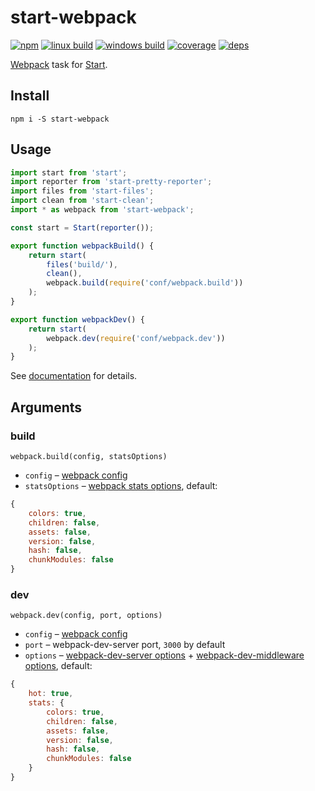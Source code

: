 # start-webpack

[![npm](https://img.shields.io/npm/v/start-webpack.svg?style=flat-square)](https://www.npmjs.com/package/start-webpack)
[![linux build](https://img.shields.io/travis/start-runner/webpack.svg?label=linux&style=flat-square)](https://travis-ci.org/start-runner/webpack)
[![windows build](https://img.shields.io/appveyor/ci/start-runner/webpack.svg?label=windows&style=flat-square)](https://ci.appveyor.com/project/start-runner/webpack)
[![coverage](https://img.shields.io/codecov/c/github/start-runner/webpack.svg?style=flat-square)](https://codecov.io/github/start-runner/webpack)
[![deps](https://img.shields.io/gemnasium/start-runner/webpack.svg?style=flat-square)](https://gemnasium.com/start-runner/webpack)

[Webpack](https://webpack.github.io/) task for [Start](https://github.com/start-runner/start).

## Install

```
npm i -S start-webpack
```

## Usage

```js
import start from 'start';
import reporter from 'start-pretty-reporter';
import files from 'start-files';
import clean from 'start-clean';
import * as webpack from 'start-webpack';

const start = Start(reporter());

export function webpackBuild() {
    return start(
        files('build/'),
        clean(),
        webpack.build(require('conf/webpack.build'))
    );
}

export function webpackDev() {
    return start(
        webpack.dev(require('conf/webpack.dev'))
    );
}
```

See [documentation](https://github.com/start-runner/start#readme) for details.

## Arguments

### build

`webpack.build(config, statsOptions)`

* `config` – [webpack config](https://webpack.github.io/docs/configuration.html)
* `statsOptions` – [webpack stats options](https://webpack.github.io/docs/node.js-api.html#stats), default:

```js
{
    colors: true,
    children: false,
    assets: false,
    version: false,
    hash: false,
    chunkModules: false
}
```

### dev

`webpack.dev(config, port, options)`

* `config` – [webpack config](https://webpack.github.io/docs/configuration.html)
* `port` – webpack-dev-server port, `3000` by default
* `options` – [webpack-dev-server options](https://webpack.github.io/docs/webpack-dev-server.html#api) + [webpack-dev-middleware options](https://webpack.github.io/docs/webpack-dev-middleware.html), default:

```js
{
    hot: true,
    stats: {
        colors: true,
        children: false,
        assets: false,
        version: false,
        hash: false,
        chunkModules: false
    }
}
```
